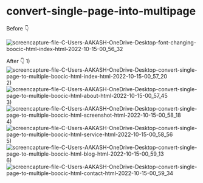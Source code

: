 # convert-single-page-into-multipage
Before 👇

![screencapture-file-C-Users-AAKASH-OneDrive-Desktop-font-changing-boocic-html-index-html-2022-10-15-00_56_32](https://user-images.githubusercontent.com/113104315/195928272-13d98b5f-35e7-4747-8667-e4a2e87056ee.png)

After 👇
1)
![screencapture-file-C-Users-AAKASH-OneDrive-Desktop-convert-single-page-to-multiple-boocic-html-index-html-2022-10-15-00_57_20](https://user-images.githubusercontent.com/113104315/195927858-cd35e101-d374-46b0-aea2-1d548912824f.png)
2)
![screencapture-file-C-Users-AAKASH-OneDrive-Desktop-convert-single-page-to-multiple-boocic-html-about-html-2022-10-15-00_57_45](https://user-images.githubusercontent.com/113104315/195927958-9c079501-f32e-464c-ba91-090538a81f67.png)
3)
![screencapture-file-C-Users-AAKASH-OneDrive-Desktop-convert-single-page-to-multiple-boocic-html-screenshot-html-2022-10-15-00_58_18](https://user-images.githubusercontent.com/113104315/195928049-1fef6ebf-3e24-484e-b94f-ae36211c8efe.png)
4)
![screencapture-file-C-Users-AAKASH-OneDrive-Desktop-convert-single-page-to-multiple-boocic-html-service-html-2022-10-15-00_58_56](https://user-images.githubusercontent.com/113104315/195928098-2f73e427-b8fe-4b94-8ab1-91db51146fff.png)
5)
![screencapture-file-C-Users-AAKASH-OneDrive-Desktop-convert-single-page-to-multiple-boocic-html-blog-html-2022-10-15-00_59_13](https://user-images.githubusercontent.com/113104315/195928161-7b08d148-27bd-42bc-8bf6-6b582665722a.png)
6)
![screencapture-file-C-Users-AAKASH-OneDrive-Desktop-convert-single-page-to-multiple-boocic-html-contact-html-2022-10-15-00_59_34](https://user-images.githubusercontent.com/113104315/195928190-9e2bf02c-c4f3-40d5-8631-80c90eb7c9b2.png)
